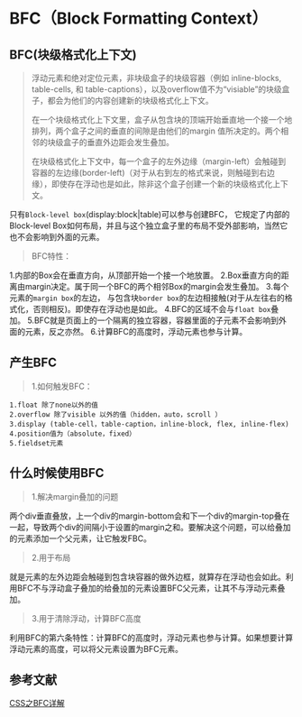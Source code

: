 # BFC（Block Formatting Context）

## BFC(块级格式化上下文)

> 浮动元素和绝对定位元素，非块级盒子的块级容器（例如 inline-blocks, table-cells, 和 table-captions），以及overflow值不为“visiable”的块级盒子，都会为他们的内容创建新的块级格式化上下文。
> 
> 在一个块级格式化上下文里，盒子从包含块的顶端开始垂直地一个接一个地排列，两个盒子之间的垂直的间隙是由他们的margin 值所决定的。两个相邻的块级盒子的垂直外边距会发生叠加。
>
> 在块级格式化上下文中，每一个盒子的左外边缘（margin-left）会触碰到容器的左边缘(border-left)（对于从右到左的格式来说，则触碰到右边缘），即使存在浮动也是如此，除非这个盒子创建一个新的块级格式化上下文。

只有`Block-level box`(display:block|table)可以参与创建BFC， 它规定了内部的Block-level Box如何布局，并且与这个独立盒子里的布局不受外部影响，当然它也不会影响到外面的元素。

> BFC特性：

1.内部的Box会在垂直方向，从顶部开始一个接一个地放置。
2.Box垂直方向的距离由margin决定。属于同一个BFC的两个相邻Box的margin会发生叠加。
3.每个元素的`margin box`的左边， 与包含块`border box`的左边相接触(对于从左往右的格式化，否则相反)。即使存在浮动也是如此。
4.BFC的区域不会与`float box`叠加。
5.BFC就是页面上的一个隔离的独立容器，容器里面的子元素不会影响到外面的元素，反之亦然。
6.计算BFC的高度时，浮动元素也参与计算。

## 产生BFC

> 1.如何触发BFC：

```
1.float 除了none以外的值
2.overflow 除了visible 以外的值（hidden，auto，scroll ）
3.display (table-cell，table-caption，inline-block, flex, inline-flex)
4.position值为（absolute，fixed）
5.fieldset元素
```

## 什么时候使用BFC

> 1.解决margin叠加的问题

两个div垂直叠放，上一个div的margin-bottom会和下一个div的margin-top叠在一起，导致两个div的间隔小于设置的margin之和。要解决这个问题，可以给叠加的元素添加一个父元素，让它触发FBC。

> 2.用于布局

就是元素的左外边距会触碰到包含块容器的做外边框，就算存在浮动也会如此。利用BFC不与浮动盒子叠加的给叠加的元素设置BFC父元素，让其不与浮动元素叠加。

> 3.用于清除浮动，计算BFC高度

利用BFC的第六条特性：计算BFC的高度时，浮动元素也参与计算。如果想要计算浮动元素的高度，可以将父元素设置为BFC元素。

## 参考文献

[CSS之BFC详解](http://www.html-js.com/article/1866)